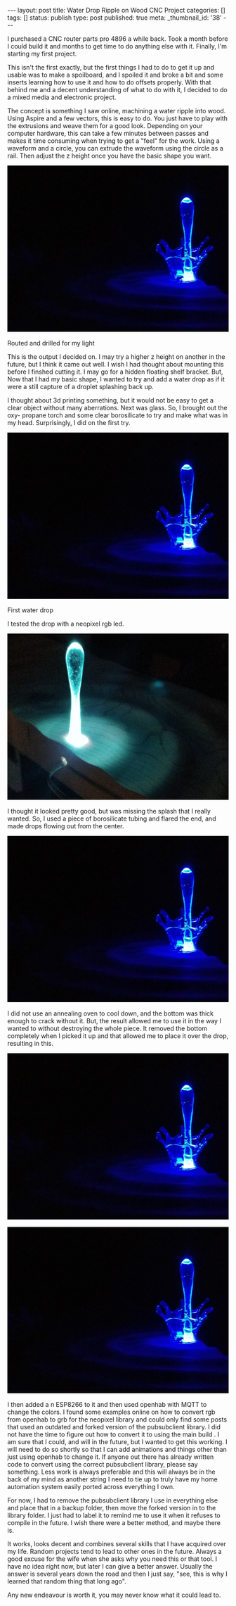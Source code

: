 \--- layout: post title: Water Drop Ripple on Wood CNC Project categories: []
tags: [] status: publish type: post published: true meta: _thumbnail_id: '38'
\---

I purchased a CNC router parts pro 4896 a while back. Took a month before I
could build it and months to get time to do anything else with it. Finally,
I'm starting my first project.

This isn't the first exactly, but the first things I had to do to get it up
and usable was to make a spoilboard, and I spoiled it and broke a bit and some
inserts learning how to use it and how to do offsets properly. With that
behind me and a decent understanding of what to do with it, I decided to do a
mixed media and electronic project.

The concept is something I saw online, machining a water ripple into wood.
Using Aspire and a few vectors, this is easy to do. You just have to play with
the extrusions and weave them for a good look. Depending on your computer
hardware, this can take a few minutes between passes and makes it time
consuming when trying to get a "feel" for the work. Using a waveform and a
circle, you can extrude the waveform using the circle as a rail. Then adjust
the z height once you have the basic shape you want.

![Routed and drilled for my light](/assets/img/upload.jpg)

Routed and drilled for my light

This is the output I decided on. I may try a higher z height on another in the
future, but I think it came out well. I wish I had thought about mounting this
before I finshed cutting it. I may go for a hidden floating shelf bracket.
But, Now that I had my basic shape, I wanted to try and add a water drop as if
it were a still capture of a droplet splashing back up.  

I thought about 3d printing something, but it would not be easy to get a clear
object without many aberrations. Next was glass. So, I brought out the oxy-
propane torch and some clear borosilicate to try and make what was in my head.
Surprisingly, I did on the first try.

![First water drop](/assets/img/upload.jpg)

First water drop

I tested the drop with a neopixel rgb led.

![upload.gif](/assets/img/upload.gif)

I thought it looked pretty good, but was missing the splash that I really
wanted. So, I used a piece of borosilicate tubing and flared the end, and made
drops flowing out from the center.

![upload.jpg](/assets/img/upload.jpg)

I did not use an annealing oven to cool down, and the bottom was thick enough
to crack without it. But, the result allowed me to use it in the way I wanted
to without destroying the whole piece. It removed the bottom completely when I
picked it up and that allowed me to place it over the drop, resulting in this.

![upload.jpg](/assets/img/upload.jpg)

![upload.jpg](/assets/img/upload.jpg)

I then added a n ESP8266 to it and then used openhab with MQTT to change the
colors. I found some examples online on how to convert rgb from openhab to grb
for the neopixel library and could only find some posts that used an outdated
and forked version of the pubsubclient library. I did not have the time to
figure out how to convert it to using the main build . I am sure that I could,
and will in the future, but I wanted to get this working. I will need to do so
shortly so that I can add animations and things other than just using openhab
to change it. If anyone out there has already written code to convert using
the correct pubsubclient library, please say something. Less work is always
preferable and this will always be in the back of my mind as another string I
need to tie up to truly have my home automation system easily ported across
everything I own.

For now, I had to remove the pubsubclient library I use in everything else and
place that in a backup folder, then move the forked version in to the library
folder. I just had to label it to remind me to use it when it refuses to
compile in the future. I wish there were a better method, and maybe there is.

It works, looks decent and combines several skills that I have acquired over
my life. Random projects tend to lead to other ones in the future. Always a
good excuse for the wife when she asks why you need this or that tool. I have
no idea right now, but later I can give a better answer. Usually the answer is
several years down the road and then I just say, "see, this is why I learned
that random thing that long ago".

Any new endeavour is worth it, you may never know what it could lead to.

